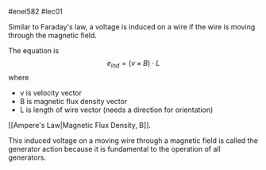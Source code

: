 #enel582 #lec01

Similar to Faraday's law, a voltage is induced on a wire if the wire is moving through the magnetic field.

The equation is
$$
e_{ind} = (v \times B) \cdot L
$$
where
- v is velocity vector
- B is magnetic flux density vector
- L is length of wire vector (needs a direction for orientation)

[[Ampere's Law|Magnetic Flux Density, B]].

This induced voltage on a moving wire through a magnetic field is called the generator action because it is fundamental to the operation of all generators.

